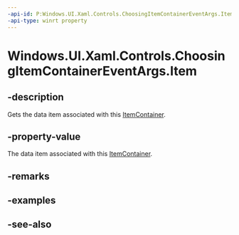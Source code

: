 ```yaml
---
-api-id: P:Windows.UI.Xaml.Controls.ChoosingItemContainerEventArgs.Item
-api-type: winrt property
---
```


<!-- Property syntax
public object Item { get; }
-->

# Windows.UI.Xaml.Controls.ChoosingItemContainerEventArgs.Item

## -description
Gets the data item associated with this [ItemContainer](choosingitemcontainereventargs_itemcontainer.md).



## -property-value
The data item associated with this [ItemContainer](choosingitemcontainereventargs_itemcontainer.md).

## -remarks

## -examples

## -see-also
